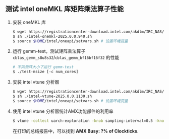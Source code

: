 ## 测试 intel oneMKL 库矩阵乘法算子性能

1. 安装 oneMKL 库

   ```bash
   $ wget https://registrationcenter-download.intel.com/akdlm/IRC_NAS/79153e0f-74d7-45af-b8c2-258941adf58a/intel-onemkl-2025.0.0.940.sh
   $ sh ./intel-onemkl-2025.0.0.940.sh
   $ source $HOME/intel/oneapi/setvars.sh # 设置环境变量
   ```

2. 运行 gemm-test，测试矩阵乘法算子 `cblas_gemm_s8u8s32`/`cblas_gemm_bf16bf16f32` 的性能

   ```bash
   # 不同矩阵大小下运行 gemm-test
   $ ./test-msize [-c num_cores]
   ```

3. 安装 intel vtune 分析器

   ```bash
   $ wget https://registrationcenter-download.intel.com/akdlm/IRC_NAS/e7797b12-ce87-4df0-aa09-df4a272fc5d9/intel-vtune-2025.0.0.1130.sh
   $ sh ./intel-vtune-2025.0.0.1130.sh
   $ source $HOME/intel/oneapi/setvars.sh # 设置环境变量
   ```

4. 使用 intel vtune 分析器统计AMX功能部件的利用率
   ```bash
   $ vtune -collect uarch-exploration -knob sampling-interval=0.5 -knob pmu-collection-mode=summary -r ./perf/ -- ./test-msize.sh [-c num_cores]
   ```
   在打印的总结报告中，可以找到 **AMX Busy: ?% of Clockticks**.